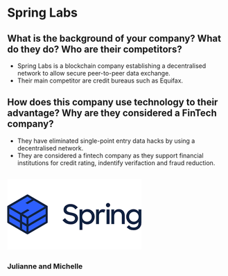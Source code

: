 # Spring Labs

## What is the background of your company? What do they do? Who are their competitors?
* Spring Labs is a blockchain company establishing a decentralised network to allow secure peer-to-peer data exchange.
* Their main competitor are credit bureaus such as Equifax.

## How does this company use technology to their advantage? Why are they considered a FinTech company?
* They have eliminated single-point entry data hacks by using a decentralised network. 
* They are considered a fintech company as they support financial institutions for credit rating, indentify verifaction and fraud reduction.

## ![Spring Labs](/spinglabs.png "Spring Labs images.")

### Julianne and Michelle
